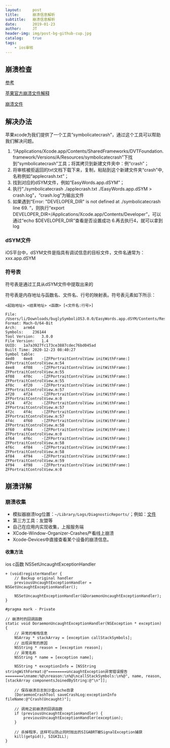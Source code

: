 ```yaml
---
layout:     post
title:      崩溃信息解析
subtitle:   崩溃信息解析
date:       2019-01-23
author:     JT
header-img: img/post-bg-github-cup.jpg
catalog:    true
tags:
    - ios审核
---
```


## 崩溃检查

[参考](https://www.jianshu.com/p/77a77c19768d)
  
[苹果官方崩溃文件解释](https://developer.apple.com/library/archive/technotes/tn2151/_index.html#//apple_ref/doc/uid/DTS40008184-CH1-ANALYZING_CRASH_REPORTS)

[崩溃文件](https://wtj900.github.io/file/applecrash.txt)

## 解决办法

苹果xcode为我们提供了一个工具“symbolicatecrash”，通过这个工具可以帮助我们解决问题。

1. “/Applications/Xcode.app/Contents/SharedFrameworks/DVTFoundation.framework/Versions/A/Resources/symbolicatecrash”下找到“symbolicatecrash”工具；将其拷贝到新建文件夹中：例“crash”；
2. 将审核被拒返回的txt文档下载下来，复制，粘贴到这个新建文件夹“crash”中,名称例如“applecrash.txt”；
3. 找到对应的dSYM文件，例如“EasyWords.app.dSYM”；
4. 执行"./symbolicatecrash ./applecrash.txt ./EasyWords.app.dSYM > crash.log"，“crash.log”为输出文件
5. 如果遇到“Error: "DEVELOPER_DIR" is not defined at ./symbolicatecrash line 69.
”，则执行“export DEVELOPER_DIR=/Applications/Xcode.app/Contents/Developer”，可以通过“echo $DEVELOPER_DIR”查看是否设置成功
6.再去执行4，就可以拿到log

### dSYM文件

iOS平台中，dSYM文件是指具有调试信息的目标文件，文件名通常为：xxx.app.dSYM

### 符号表

符号表是通过工具从dSYM文件中提取出来的

符号表是内存地址与函数名、文件名、行号的映射表。符号表元素如下所示：

`<起始地址> <结束地址> <函数> [<文件名:行号>]`

```
File:	/Users/li/Downloads/buglySymboliOS3.0.0/EasyWords.app.dSYM/Contents/Resources/DWARF/EasyWords
Format:	Mach-O/64-Bit
Arch:	arm64
Symbols:	236144
Tool Version:	3.0.0
File Version:	1.4
UUID:	1a7a3927fc173ce3887cdec76bd045ad
Built Time:	2020-12-23 08:40:27
Symbol table:
4ed0	4ee8	-[ZFPortraitControlView initWithFrame:]	ZFPortraitControlView.m:54
4ee8	4f08	-[ZFPortraitControlView initWithFrame:]	ZFPortraitControlView.m:55
4f08	4f0c	-[ZFPortraitControlView initWithFrame:]	ZFPortraitControlView.m:55
4f0c	4f20	-[ZFPortraitControlView initWithFrame:]	ZFPortraitControlView.m:57
4f20	4f24	-[ZFPortraitControlView initWithFrame:]	ZFPortraitControlView.m:0
4f24	4f2c	-[ZFPortraitControlView initWithFrame:]	ZFPortraitControlView.m:57
4f2c	4f4c	-[ZFPortraitControlView initWithFrame:]	ZFPortraitControlView.m:57
4f4c	4f60	-[ZFPortraitControlView initWithFrame:]	ZFPortraitControlView.m:58
4f60	4f64	-[ZFPortraitControlView initWithFrame:]	ZFPortraitControlView.m:0
4f64	4f6c	-[ZFPortraitControlView initWithFrame:]	ZFPortraitControlView.m:58
4f6c	4f84	-[ZFPortraitControlView initWithFrame:]	ZFPortraitControlView.m:58
4f84	4f94	-[ZFPortraitControlView initWithFrame:]	ZFPortraitControlView.m:59
4f94	4f98	-[ZFPortraitControlView initWithFrame:]	ZFPortraitControlView.m:0
```

## 崩溃详解

### 崩溃收集

* 模拟器崩溃log位置：`~/Library/Logs/DiagnosticReports/`；例如：[文件](https://wtj900.github.io/file/example.crash)
* 第三方工具：友盟等
* 自己在应用内实现收集，上报服务端
* XCode-Window-Organizer-Crashes产看线上崩溃
* Xcode-Devices中直接查看某个设备的崩溃信息。

#### 收集方法

ios c函数 NSSetUncaughtExceptionHandler

```
+ (void)registerHandler {
    // Backup original handler
    previousUncaughtExceptionHandler = NSGetUncaughtExceptionHandler();
    
    NSSetUncaughtExceptionHandler(&DoraemonUncaughtExceptionHandler);
}

#pragma mark - Private

// 崩溃时的回调函数
static void DoraemonUncaughtExceptionHandler(NSException * exception) {
    // 异常的堆栈信息
    NSArray * stackArray = [exception callStackSymbols];
    // 出现异常的原因
    NSString * reason = [exception reason];
    // 异常名称
    NSString * name = [exception name];
    
    NSString * exceptionInfo = [NSString stringWithFormat:@"========uncaughtException异常错误报告========\nname:%@\nreason:\n%@\ncallStackSymbols:\n%@", name, reason, [stackArray componentsJoinedByString:@"\n"]];
    
    // 保存崩溃日志到沙盒cache目录
    [DoraemonCrashTool saveCrashLog:exceptionInfo fileName:@"Crash(Uncaught)"];
    
    // 调用之前崩溃的回调函数
    if (previousUncaughtExceptionHandler) {
        previousUncaughtExceptionHandler(exception);
    }
    
    // 杀掉程序，这样可以防止同时抛出的SIGABRT被SignalException捕获
    kill(getpid(), SIGKILL);
}
```





